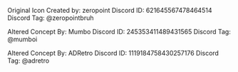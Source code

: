 Original Icon Created by: zeropoint
Discord ID: 621645567478464514
Discord Tag: @zeropointbruh

Altered Concept By: Mumbo
Discord ID: 245353411489431565
Discord Tag: @mumboi

Altered Concept By: ADRetro
Discord ID: 1119184758430257176
Discord Tag: @adretro